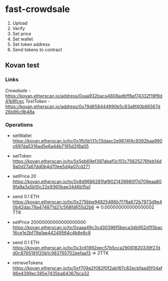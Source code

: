 # fast-crowdsale

1. Upload
2. Verify
3. Set price
4. Set wallet
5. Set token address
6. Send tokens to contract

## Kovan test

### Links

_Crowdsale_ - https://kovan.etherscan.io/address/0xaa932baca4808adbff8af74332f19f9d41b9fcec
_TestToken_ - https://kovan.etherscan.io/address/0x79d658444990b5c83a8f40b66567d26b96c9b48a

### Operations

* setWallet
https://kovan.etherscan.io/tx/0x1fb5b131c13daec2e9674f4c9392baa990c697da5316ad5e6a44b7195d316a05

* setToken
https://kovan.etherscan.io/tx/0x5eb69ef397abaf0c151c75625276feb14d9a0d27a67dd0b4d70ee5d4a07cd271

* setPrice 20
https://kovan.etherscan.io/tx/0x8d9686281faf9021439980f7d709eaa809fa9a3a5b10c22e9360bae3446b15a1

* send 0.1 ETH
https://kovan.etherscan.io/tx/0x275bbe94825486b7f78a672b7973d9e40b42dac79a474871d21c568fd655d2b6
=> 0.000000000000000002 TTK

* setPrice 20000000000000000000
https://kovan.etherscan.io/tx/0xaaa49c3cd30396f5beca3db952d1f5bac16ce1e2bf79a1ae44249564c4b8e8c8

* send 0.1 ETH
https://kovan.etherscan.io/tx/0x3c61992eec57b5cca29081820339f27dd0c8765181f20b1c983765702eefaa13
=> 2TTK

* retrieveTokens
https://kovan.etherscan.io/tx/0xf709a2f082f0f2ab167c82ecbfaad5f04af96e4399ec385e7435ba64367bca32
